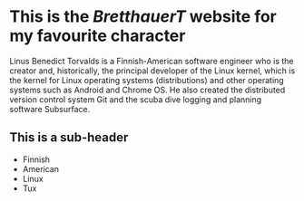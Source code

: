 # This is the *BretthauerT* website for my favourite character
Linus Benedict Torvalds is a Finnish-American software engineer who is the creator and, historically, the principal developer of the Linux kernel,
which is the kernel for Linux operating systems (distributions) and other operating systems such as Android and Chrome OS.
He also created the distributed version control system Git and the scuba dive logging and planning software Subsurface.

## This is a sub-header
* Finnish
* American
* Linux
* Tux
 
